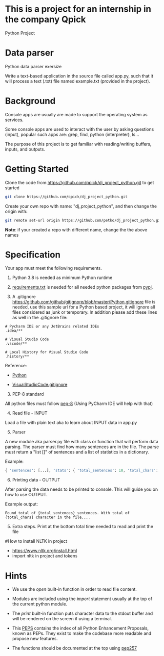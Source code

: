 
# This is a project for an internship in the company Qpick 
Python Project




# Data parser
Python data parser exersize 

Write a text-based application in the source file called app.py, such that it will process a text (.txt) file named example.txt (provided in the project).

# Background

Console apps are usually are made to support the operating system as services.

Some console apps are used to interact with the user by asking questions (input), popular such apps are: grep, find, python (interpreter), ls...

The purpose of this project is to get familiar with reading/writing buffers, inputs, and outputs.

# Getting Started

Clone the code from https://github.com/qpick/dj_project_python.git to get started

```bash
git clone https://github.com/qpick/dj_project_python.git
```

Create your own repo with name: "dj_project_python", and then change the origin with:
```bash
git remote set-url origin https://github.com/petko/dj_project_python.git 
```

**Note**: if your created a repo with different name, change the the above names

# Specification

Your app must meet the following requirements.

1. Python 3.8 is needed as minimum Python runtime

2. [requirements.txt](https://www.idkrtm.com/what-is-the-python-requirements-txt/) is needed for all needed python packages from [pypi](https://pypi.org).

3. A .gitignore https://github.com/github/gitignore/blob/master/Python.gitignore file is needed, use this sample url for a Python based project, it will ignore all
files considered as junk or temporary. In addition please add these lines as well in the .gitignore file:

```
# Pycharm IDE or any JetBrains related IDEs
.idea/**

# Visual Studio Code
.vscode/**

# Local History for Visual Studio Code
.history/**
```

Reference:

- [Python](https://github.com/github/gitignore/blob/master/Python.gitignore)

- [VisualStudioCode.gitignore](https://github.com/github/gitignore/blob/master/Global/VisualStudioCode.gitignore)


3. PEP-8 standard

All python files must follow [pep-8](https://www.python.org/dev/peps/pep-0008/) (Using PyCharm IDE will help with that)

4. Read file - INPUT

Load a file with plain text aka to learn about INPUT data in app.py

5. Parser

A new module aka parser.py file with class or function that will perform data parsing.
The parser must find how many sentences are in the file.
The parse must return a "list []" of sentences and a list of statistics in a dictionary.

Example:

```python
{ 'sentences': [...], 'stats': { 'total_sentences': 10, 'total_chars': 1000 },}
```

6. Printing data - OUTPUT

After parsing the data needs to be printed to console. This will guide you on how to use OUTPUT.

Example output:

```
Found total of {total_sentences} sentences. With total of {total_chars} character in the file.... 
```

5. Extra steps. Print at the bottom total time needed to read and print the file



#How to install NLTK in project 
- https://www.nltk.org/install.html
- import nltk in project and tokens

# Hints

- We use the *open* built-in function in order to read file content.

- Modules are included using the *import* statement usually at the top of the current python module.

- The *print* built-in function puts character data to the stdout buffer and will be rendered on the screen if using a terminal.

- This [PEPS](https://www.python.org/dev/peps/) contains the index of all Python Enhancement Proposals, known as PEPs. They exist to make the codebase more readable and propose new features.

- The functions should be documented at the top using [pep257](https://www.python.org/dev/peps/pep-0257/)


